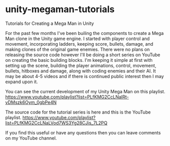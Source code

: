 # unity-megaman-tutorials
Tutorials for Creating a Mega Man in Unity

For the past few months I've been builing the components to create a Mega Man clone in the Unity game engine. I started with player control and movement, incorporating ladders, keeping score, bullets, damage, and making clones of the original game enemies. There were no plans on releasing the source code however I'll be doing a short series on YouTube on creating the basic building blocks. I'm keeping it simple at first with setting up the scene, building the player animations, control, movement, bullets, hitboxes and damage, along with coding enemies and their AI. It may be about 4-5 videos and if there is continued public interest then I may expand upon it.

You can see the current development of my Unity Mega Man on this playlist.
https://www.youtube.com/playlist?list=PLfKMG2CcLNaIRt-vDMszk6Oym_0gbPe4N

The source code for the tutorial series is here and this is the YouTube playlist.
https://www.youtube.com/playlist?list=PLfKMG2CcLNaLVod7WS3Yg28CJis_7L2PQ

If you find this useful or have any questions then you can leave comments on my YouTube channel.
